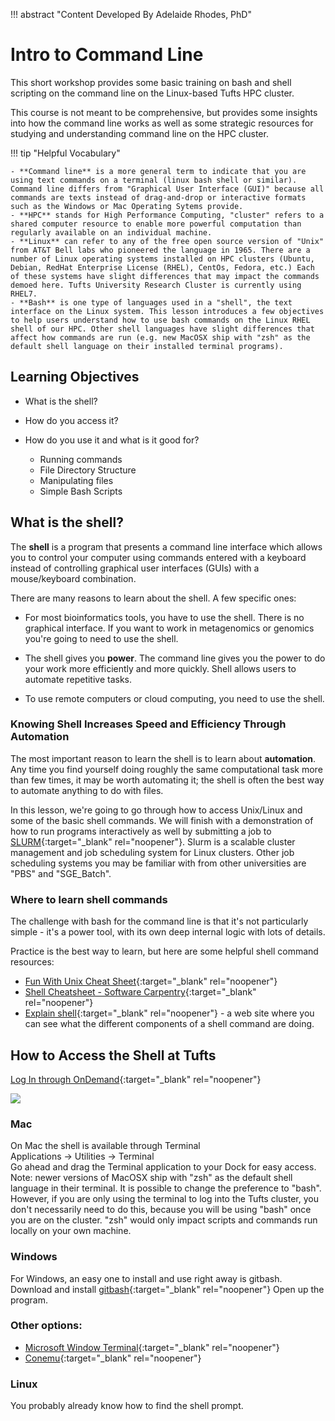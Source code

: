 !!! abstract "Content Developed By Adelaide Rhodes, PhD"

# Intro to Command Line

This short workshop provides some basic training on bash and shell scripting on the command line on the Linux-based Tufts HPC cluster.

This course is not meant to be comprehensive, but provides some insights into how the command line works as well as some strategic resources for studying and understanding command line on the HPC cluster.

!!! tip "Helpful Vocabulary"

    - **Command line** is a more general term to indicate that you are using text commands on a terminal (linux bash shell or similar). Command line differs from "Graphical User Interface (GUI)" because all commands are texts instead of drag-and-drop or interactive formats such as the Windows or Mac Operating Sytems provide.
    - **HPC** stands for High Performance Computing, "cluster" refers to a shared computer resource to enable more powerful computation than regularly available on an individual machine.
    - **Linux** can refer to any of the free open source version of "Unix" from AT&T Bell labs who pioneered the language in 1965. There are a number of Linux operating systems installed on HPC clusters (Ubuntu, Debian, RedHat Enterprise License (RHEL), CentOs, Fedora, etc.) Each of these systems have slight differences that may impact the commands demoed here. Tufts University Research Cluster is currently using RHEL7.
    - **Bash** is one type of languages used in a "shell", the text interface on the Linux system. This lesson introduces a few objectives to help users understand how to use bash commands on the Linux RHEL shell of our HPC. Other shell languages have slight differences that affect how commands are run (e.g. new MacOSX ship with "zsh" as the default shell language on their installed terminal programs).

## Learning Objectives

- What is the shell?
- How do you access it?
- How do you use it and what is it good for?

  * Running commands
  * File Directory Structure
  * Manipulating files
  * Simple Bash Scripts

## What is the shell?

The **shell** is a program that presents a command line interface
which allows you to control your computer using commands entered
with a keyboard instead of controlling graphical user interfaces
(GUIs) with a mouse/keyboard combination.

There are many reasons to learn about the shell.  A few specific ones:

* For most bioinformatics tools, you have to use the shell. There is no
  graphical interface. If you want to work in metagenomics or genomics you're
  going to need to use the shell.

* The shell gives you **power**. The command line gives you the power to
  do your work more efficiently and more quickly. Shell allows users to automate repetitive tasks.

* To use remote computers or cloud computing, you need to use the shell.


### Knowing Shell Increases Speed and Efficiency Through Automation

The most important reason to learn the shell is to learn about
**automation**.  Any time you find yourself doing roughly the same
computational task more than few times, it may be worth automating it;
the shell is often the best way to automate anything to do with files.

In this lesson, we're going to go through how to access Unix/Linux and some of the basic
shell commands. We will finish with a demonstration of how to run programs interactively as well by submitting a job to [SLURM](https://it.tufts.edu/sites/default/files/uploaded-files/2020-03/QuickStart%20for%20Slurm.pdf){:target="_blank" rel="noopener"}. Slurm is a scalable cluster management and job scheduling system for Linux clusters. Other job scheduling systems you may be familiar with from other universities are "PBS" and "SGE_Batch".

### Where to learn shell commands

The challenge with bash for the command line is that it's not particularly simple - it's a
power tool, with its own deep internal logic with lots of details.

Practice is the best way to learn, but here are some helpful shell command resources:

* [Fun With Unix Cheat Sheet](https://files.fosswire.com/2007/08/fwunixref.pdf){:target="_blank" rel="noopener"}
* [Shell Cheatsheet - Software Carpentry](https://github.com/swcarpentry/boot-camps/blob/master/shell/shell_cheatsheet.md){:target="_blank" rel="noopener"}
* [Explain shell](http://explainshell.com){:target="_blank" rel="noopener"} - a web site where you can see what the different
components of a shell command are doing.

## How to Access the Shell at Tufts

[Log In through OnDemand](https://ondemand.pax.tufts.edu/pun/sys/dashboard){:target="_blank" rel="noopener"}

![](https://user-images.githubusercontent.com/8632603/179539946-5d4fa52d-95ae-4215-ab16-24c912879aeb.png)

### Mac

On Mac the shell is available through Terminal  
Applications -> Utilities -> Terminal  
Go ahead and drag the Terminal application to your Dock for easy access.
Note: newer versions of MacOSX ship with "zsh" as the default shell language in their terminal. It is possible to change the preference to "bash". However, if you are only using the terminal to log into the Tufts cluster, you don't necessarily need to do this, because you will be using "bash" once you are on the cluster. "zsh" would only impact scripts and commands run locally on your own machine.

### Windows

For Windows, an easy one to install and use right away is  gitbash.  
Download and install [gitbash](https://gitforwindows.org/){:target="_blank" rel="noopener"}
Open up the program.

### Other options: 

* [Microsoft Window Terminal](https://docs.microsoft.com/en-us/windows/terminal/install){:target="_blank" rel="noopener"}
* [Conemu](https://conemu.github.io/){:target="_blank" rel="noopener"}

### Linux

You probably already know how to find the shell prompt.
